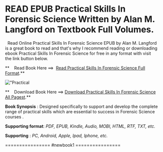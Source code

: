  **READ EPUB Practical Skills In Forensic Science Written by Alan M. Langford on Textbook Full Volumes.**
========================================================================================================

  Read Online Practical Skills In Forensic Science EPUB by Alan M. Langford is a great book to read and that's why I recommend reading or downloading ebook Practical Skills In Forensic Science for free in any format with visit the link button below.

**    Read Book Here ==>  [Read Practical Skills In Forensic Science Full Format](https://newbookintheword.blogspot.com/id/1292139463).**

![\"Practical](\"https://i.gr-assets.com/images/S/compressed.photo.goodreads.com/books/1585246003l/38365855.jpg\")

**    Download Book Here ==> [Download Practical Skills In Forensic Science All Pagest](https://newbookintheword.blogspot.com/id/1292139463).**

**Book Synopsis** : Designed specifically to support and develop the complete range of practical skills which are essential to success in Forensic Science courses .

**Supporting format**: _PDF, EPUB, Kindle, Audio, MOBI, HTML, RTF, TXT, etc._

**Supporting** : _PC, Android, Apple, Ipad, Iphone, etc._

================ #newbook1 ================